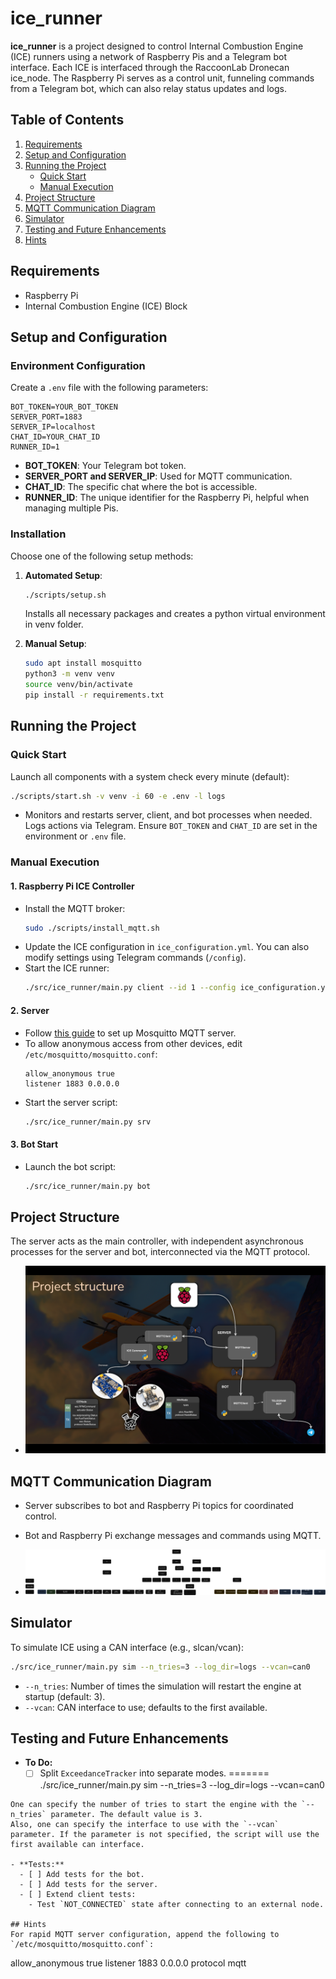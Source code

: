 # ice_runner

**ice_runner** is a project designed to control Internal Combustion Engine (ICE) runners using a network of Raspberry Pis and a Telegram bot interface. Each ICE is interfaced through the RaccoonLab Dronecan ice_node. The Raspberry Pi serves as a control unit, funneling commands from a Telegram bot, which can also relay status updates and logs.

## Table of Contents
1. [Requirements](#requirements)
2. [Setup and Configuration](#setup-and-configuration)
3. [Running the Project](#running-the-project)
   - [Quick Start](#quick-start)
   - [Manual Execution](#manual-execution)
4. [Project Structure](#project-structure)
5. [MQTT Communication Diagram](#mqtt-communication-diagram)
6. [Simulator](#simulator)
7. [Testing and Future Enhancements](#testing-and-future-enhancements)
8. [Hints](#hints)

## Requirements
- Raspberry Pi
- Internal Combustion Engine (ICE) Block

## Setup and Configuration

### Environment Configuration
Create a `.env` file with the following parameters:
```
BOT_TOKEN=YOUR_BOT_TOKEN
SERVER_PORT=1883
SERVER_IP=localhost
CHAT_ID=YOUR_CHAT_ID
RUNNER_ID=1
```
- **BOT_TOKEN**: Your Telegram bot token.
- **SERVER_PORT and SERVER_IP**: Used for MQTT communication.
- **CHAT_ID**: The specific chat where the bot is accessible.
- **RUNNER_ID**: The unique identifier for the Raspberry Pi, helpful when managing multiple Pis.

### Installation
Choose one of the following setup methods:
1. **Automated Setup**: 
   ```bash
   ./scripts/setup.sh
   ```
   Installs all necessary packages and creates a python virtual environment in venv folder.

2. **Manual Setup**: 
   ```bash
   sudo apt install mosquitto
   python3 -m venv venv
   source venv/bin/activate
   pip install -r requirements.txt
   ```

## Running the Project

### Quick Start
Launch all components with a system check every minute (default):
```bash
./scripts/start.sh -v venv -i 60 -e .env -l logs
```
- Monitors and restarts server, client, and bot processes when needed. Logs actions via Telegram. Ensure `BOT_TOKEN` and `CHAT_ID` are set in the environment or `.env` file.

### Manual Execution

#### 1. Raspberry Pi ICE Controller
- Install the MQTT broker:
  ```bash
  sudo ./scripts/install_mqtt.sh
  ```
- Update the ICE configuration in `ice_configuration.yml`. You can also modify settings using Telegram commands (`/config`).
- Start the ICE runner:
  ```bash
  ./src/ice_runner/main.py client --id 1 --config ice_configuration.yml
  ```

#### 2. Server
- Follow [this guide](https://www.atlantic.net/dedicated-server-hosting/how-to-install-mosquitto-mqtt-server-on-ubuntu-22-04/) to set up Mosquitto MQTT server.
- To allow anonymous access from other devices, edit `/etc/mosquitto/mosquitto.conf`:
  ```
  allow_anonymous true
  listener 1883 0.0.0.0
  ```
- Start the server script:
  ```bash
  ./src/ice_runner/main.py srv
  ```

#### 3. Bot Start
- Launch the bot script:
  ```bash
  ./src/ice_runner/main.py bot
  ```

## Project Structure
The server acts as the main controller, with independent asynchronous processes for the server and bot, interconnected via the MQTT protocol.

- ![Project Structure](assets/auto_ice_structure.png)

## MQTT Communication Diagram
- Server subscribes to bot and Raspberry Pi topics for coordinated control.
- Bot and Raspberry Pi exchange messages and commands using MQTT.

- ![MQTT Communication Diagram](assets/mqtt_diagram.svg)

## Simulator
To simulate ICE using a CAN interface (e.g., slcan/vcan):
```bash
./src/ice_runner/main.py sim --n_tries=3 --log_dir=logs --vcan=can0
```
- `--n_tries`: Number of times the simulation will restart the engine at startup (default: 3).
- `--vcan`: CAN interface to use; defaults to the first available.

## Testing and Future Enhancements
- **To Do:**
  - [ ] Split `ExceedanceTracker` into separate modes.
=======
./src/ice_runner/main.py sim --n_tries=3 --log_dir=logs --vcan=can0
```
One can specify the number of tries to start the engine with the `--n_tries` parameter. The default value is 3.
Also, one can specify the interface to use with the `--vcan` parameter. If the parameter is not specified, the script will use the first available can interface.

- **Tests:**
  - [ ] Add tests for the bot.
  - [ ] Add tests for the server.
  - [ ] Extend client tests:
    - Test `NOT_CONNECTED` state after connecting to an external node.

## Hints
For rapid MQTT server configuration, append the following to `/etc/mosquitto/mosquitto.conf`:
```
allow_anonymous true
listener 1883 0.0.0.0
protocol mqtt
```
